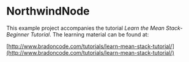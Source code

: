# NorthwindNode

This example project accompanies the tutorial _Learn the Mean Stack- Beginner Tutorial_. The learning material can be found at:

[http://www.bradoncode.com/tutorials/learn-mean-stack-tutorial/](http://www.bradoncode.com/tutorials/learn-mean-stack-tutorial/)
